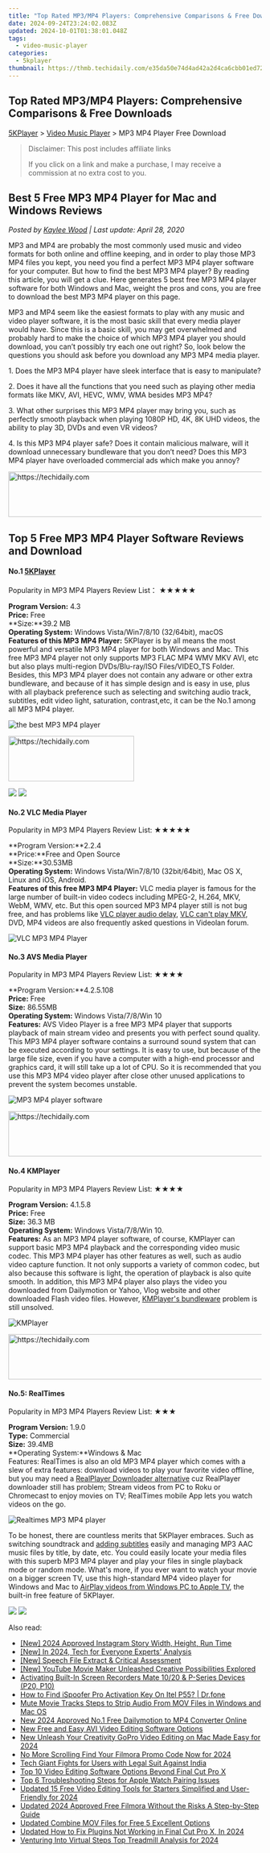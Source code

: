 ```yaml
---
title: "Top Rated MP3/MP4 Players: Comprehensive Comparisons & Free Downloads"
date: 2024-09-24T23:24:02.083Z
updated: 2024-10-01T01:38:01.048Z
tags:
  - video-music-player
categories:
  - 5kplayer
thumbnail: https://thmb.techidaily.com/e35da50e74d4ad42a2d4ca6cbb01ed721572402298c4b208ceac1efbbaaf58d4.png
---
```


## Top Rated MP3/MP4 Players: Comprehensive Comparisons & Free Downloads

[5KPlayer](https://tools.techidaily.com/5kplayer/products/) \> [Video Music Player](https://tools.techidaily.com/5kplayer/video-music-player/) \> MP3 MP4 Player Free Download

>  Disclaimer: This post includes affiliate links
>
>  If you click on a link and make a purchase, I may receive a commission at no extra cost to you.
>

## Best 5 Free MP3 MP4 Player for Mac and Windows Reviews

 _Posted by [Kaylee Wood](https://www.quora.com/profile/Amanda-Hu-21) | Last update: April 28, 2020_

MP3 and MP4 are probably the most commonly used music and video formats for both online and offline keeping, and in order to play those MP3 MP4 files you kept, you need you find a perfect MP3 MP4 player software for your computer. But how to find the best MP3 MP4 player? By reading this article, you will get a clue. Here generates 5 best free MP3 MP4 player software for both Windows and Mac, weight the pros and cons, you are free to download the best MP3 MP4 player on this page. 

MP3 and MP4 seem like the easiest formats to play with any music and video player software, it is the most basic skill that every media player would have. Since this is a basic skill, you may get overwhelmed and probably hard to make the choice of which MP3 MP4 player you should download, you can’t possibly try each one out right? So, look below the questions you should ask before you download any MP3 MP4 media player. 

1\. Does the MP3 MP4 player have sleek interface that is easy to manipulate? 

2\. Does it have all the functions that you need such as playing other media formats like MKV, AVI, HEVC, WMV, WMA besides MP3 MP4? 

3\. What other surprises this MP3 MP4 player may bring you, such as perfectly smooth playback when playing 1080P HD, 4K, 8K UHD videos, the ability to play 3D, DVDs and even VR videos? 

4\. Is this MP3 MP4 player safe? Does it contain malicious malware, will it download unnecessary bundleware that you don’t need? Does this MP3 MP4 player have overloaded commercial ads which make you annoy? 

<!-- affiliate ads begin -->
<a href="https://imp.i357552.net/c/5597632/857865/11832" target="_top" id="857865">
  <img src="//a.impactradius-go.com/display-ad/11832-857865" border="0" alt="https://techidaily.com" width="728" height="90"/>
</a>
<img height="0" width="0" src="https://imp.i357552.net/i/5597632/857865/11832" style="position:absolute;visibility:hidden;" border="0" />
<!-- affiliate ads end -->

## Top 5 Free MP3 MP4 Player Software Reviews and Download

#### **No.1 [5KPlayer](https://tools.techidaily.com/5kplayer/products/)**

Popularity in MP3 MP4 Players Review List： ★★★★★

**Program Version:** 4.3  
**Price:** Free  
**Size:**39.2 MB  
**Operating System:** Windows Vista/Win7/8/10 (32/64bit), macOS  
**Features of this MP3 MP4 Player:** 5KPlayer is by all means the most powerful and versatile MP3 MP4 player for both Windows and Mac. This free MP3 MP4 player not only supports MP3 FLAC MP4 WMV MKV AVI, etc but also plays multi-region DVDs/Blu-ray/ISO Files/VIDEO\_TS Folder. Besides, this MP3 MP4 player does not contain any adware or other extra bundleware, and because of it has simple design and is easy in use, plus with all playback preference such as selecting and switching audio track, subtitles, edit video light, saturation, contrast,etc, it can be the No.1 among all MP3 MP4 player. 

![the best MP3 MP4 player](https://www.5kplayer.com/video-music-player/img/youtube-0119-01.png) 

<!-- affiliate ads begin -->
<a href="https://bluettius.sjv.io/c/5597632/2139107/17108" target="_top" id="2139107">
  <img src="//a.impactradius-go.com/display-ad/17108-2139107" border="0" alt="https://techidaily.com" width="250" height="90"/>
</a>
<img height="0" width="0" src="https://bluettius.sjv.io/i/5597632/2139107/17108" style="position:absolute;visibility:hidden;" border="0" />
<!-- affiliate ads end -->

[![](https://www.5kplayer.com/video-music-player/../button/freedownwhitewin.png)](https://tools.techidaily.com/5kplayer/products/) [![](https://www.5kplayer.com/video-music-player/../button/freedownbackmac.png)](https://tools.techidaily.com/5kplayer/products/) 

#### **No.2 VLC Media Player**

Popularity in MP3 MP4 Players Review List: ★★★★★

**Program Version:**2.2.4  
**Price:**Free and Open Source  
**Size:**30.53MB  
**Operating System:** Windows Vista/Win7/8/10 (32bit/64bit), Mac OS X, Linux and iOS, Android.  
**Features of this free MP3 MP4 Player:**  VLC media player is famous for the large number of built-in video codecs including MPEG-2, H.264, MKV, WebM, WMV, etc. But this open sourced MP3 MP4 player still is not bug free, and has problems like [VLC player audio delay](https://tools.techidaily.com/5kplayer/video-music-player/), [VLC can't play MKV](https://tools.techidaily.com/5kplayer/video-music-player/), DVD, MP4 videos are also frequently asked questions in Videolan forum.

![VLC MP3 MP4 Player](https://www.5kplayer.com/video-music-player/img/vlc-windows7.jpg) 

#### **No.3 AVS Media Player**

Popularity in MP3 MP4 Players Review List: ★★★★

**Program Version:**4.2.5.108  
**Price:** Free   
**Size:** 86.55MB  
**Operating System:** Windows Vista/7/8/Win 10  
**Features:** AVS Video Player is a free MP3 MP4 player that supports playback of main stream video and presents you with perfect sound quality. This MP3 MP4 player software contains a surround sound system that can be executed according to your settings. It is easy to use, but because of the large file size, even if you have a computer with a high-end processor and graphics card, it will still take up a lot of CPU. So it is recommended that you use this MP3 MP4 video player after close other unused applications to prevent the system becomes unstable.

![MP3 MP4 player software](https://www.5kplayer.com/video-music-player/img/avs-player.png) 

<!-- affiliate ads begin -->
<a href="https://appsumo.8odi.net/c/5597632/2132160/7443" target="_top" id="2132160">
  <img src="//a.impactradius-go.com/display-ad/7443-2132160" border="0" alt="https://techidaily.com" width="600" height="90"/>
</a>
<img height="0" width="0" src="https://appsumo.8odi.net/i/5597632/2132160/7443" style="position:absolute;visibility:hidden;" border="0" />
<!-- affiliate ads end -->

#### **No.4 KMPlayer**

Popularity in MP3 MP4 Players Review List: ★★★★

**Program Version:** 4.1.5.8  
**Price:** Free  
**Size:** 36.3 MB   
**Operating System:** Windows Vista/7/8/Win 10.  
**Features:** As an MP3 MP4 player software, of course, KMPlayer can support basic MP3 MP4 playback and the corresponding video music codec. This MP3 MP4 player has other features as well, such as audio video capture function. It not only supports a variety of common codec, but also because this software is light, the operation of playback is also quite smooth. In addition, this MP3 MP4 player also plays the video you downloaded from Dailymotion or Yahoo, Vlog website and other downloaded Flash video files. However, [KMPlayer's bundleware](https://tools.techidaily.com/5kplayer/video-music-player/) problem is still unsolved. 

![KMPlayer](https://www.5kplayer.com/video-music-player/../video-music-player-jp/img/kmplayer.png) 

<!-- affiliate ads begin -->
<a href="https://appsumo.8odi.net/c/5597632/2068411/7443" target="_top" id="2068411">
  <img src="//a.impactradius-go.com/display-ad/7443-2068411" border="0" alt="https://techidaily.com" width="728" height="90"/>
</a>
<img height="0" width="0" src="https://appsumo.8odi.net/i/5597632/2068411/7443" style="position:absolute;visibility:hidden;" border="0" />
<!-- affiliate ads end -->

#### **No.5: RealTimes**

Popularity in MP3 MP4 Players Review List: ★★★

**Program Version:** 1.9.0  
**Type:** Commercial   
**Size:** 39.4MB  
**Operating System:**Windows & Mac   
Features: RealTimes is also an old MP3 MP4 player which comes with a slew of extra features: download videos to play your favorite video offline, but you may need a [RealPlayer Downloader alternative](https://tools.techidaily.com/5kplayer/youtube-download/) cuz RealPlayer downloader still has problem; Stream videos from PC to Roku or Chromecast to enjoy movies on TV; RealTimes mobile App lets you watch videos on the go. 

![Realtimes MP3 MP4 player](https://www.5kplayer.com/video-music-player/img/realtimes-player.jpg) 

 To be honest, there are countless merits that 5KPlayer embraces. Such as switching soundtrack and [adding subtitles](https://tools.techidaily.com/5kplayer/video-music-player/) easily and managing MP3 AAC music files by title, by date, etc. You could easily locate your media files with this superb MP3 MP4 player and play your files in single playback mode or random mode. What's more, if you ever want to watch your movie on a bigger screen TV, use this high-standard MP4 video player for Windows and Mac to [AirPlay videos from Windows PC to Apple TV](https://tools.techidaily.com/5kplayer/airplay/), the built-in free feature of 5KPlayer.

[![](https://www.5kplayer.com/video-music-player/../button/freedownwhitewin.png)](https://tools.techidaily.com/5kplayer/products/) [![](https://www.5kplayer.com/video-music-player/../button/freedownbackmac.png)](https://tools.techidaily.com/5kplayer/products/)

<ins class="adsbygoogle"
     style="display:block"
     data-ad-format="autorelaxed"
     data-ad-client="ca-pub-7571918770474297"
     data-ad-slot="1223367746"></ins>

<ins class="adsbygoogle"
     style="display:block"
     data-ad-client="ca-pub-7571918770474297"
     data-ad-slot="8358498916"
     data-ad-format="auto"
     data-full-width-responsive="true"></ins>

<span class="atpl-alsoreadstyle">Also read:</span>
<div><ul>
<li><a href="https://facebook-video-files.techidaily.com/new-2024-approved-instagram-story-width-height-run-time/"><u>[New] 2024 Approved Instagram Story Width, Height, Run Time</u></a></li>
<li><a href="https://video-screen-grab.techidaily.com/new-in-2024-tech-for-everyone-experts-analysis/"><u>[New] In 2024, Tech for Everyone Experts' Analysis</u></a></li>
<li><a href="https://screen-activity-recording.techidaily.com/new-speech-file-extract-and-critical-assessment/"><u>[New] Speech File Extract & Critical Assessment</u></a></li>
<li><a href="https://facebook-video-share.techidaily.com/new-youtube-movie-maker-unleashed-creative-possibilities-explored/"><u>[New] YouTube Movie Maker Unleashed Creative Possibilities Explored</u></a></li>
<li><a href="https://screen-recording.techidaily.com/activating-built-in-screen-recorders-mate-1020-and-p-series-devices-p20-p10/"><u>Activating Built-In Screen Recorders Mate 10/20 & P-Series Devices (P20, P10)</u></a></li>
<li><a href="https://fake-location.techidaily.com/how-to-find-ispoofer-pro-activation-key-on-itel-p55-drfone-by-drfone-virtual-android/"><u>How to Find iSpoofer Pro Activation Key On Itel P55? | Dr.fone</u></a></li>
<li><a href="https://audio-shaping.techidaily.com/mute-movie-tracks-steps-to-strip-audio-from-mov-files-in-windows-and-mac-os/"><u>Mute Movie Tracks Steps to Strip Audio From MOV Files in Windows and Mac OS</u></a></li>
<li><a href="https://video-ai-editor.techidaily.com/new-2024-approved-no1-free-dailymotion-to-mp4-converter-online/"><u>New 2024 Approved No.1 Free Dailymotion to MP4 Converter Online</u></a></li>
<li><a href="https://video-ai-editor.techidaily.com/new-free-and-easy-avi-video-editing-software-options/"><u>New Free and Easy AVI Video Editing Software Options</u></a></li>
<li><a href="https://video-ai-editor.techidaily.com/new-unleash-your-creativity-gopro-video-editing-on-mac-made-easy-for-2024/"><u>New Unleash Your Creativity GoPro Video Editing on Mac Made Easy for 2024</u></a></li>
<li><a href="https://video-ai-editor.techidaily.com/no-more-scrolling-find-your-filmora-promo-code-now-for-2024/"><u>No More Scrolling Find Your Filmora Promo Code Now for 2024</u></a></li>
<li><a href="https://facebook.techidaily.com/tech-giant-fights-for-users-with-legal-suit-against-india/"><u>Tech Giant Fights for Users with Legal Suit Against India</u></a></li>
<li><a href="https://video-ai-editor.techidaily.com/top-10-video-editing-software-options-beyond-final-cut-pro-x/"><u>Top 10 Video Editing Software Options Beyond Final Cut Pro X</u></a></li>
<li><a href="https://tech-renaissance.techidaily.com/top-6-troubleshooting-steps-for-apple-watch-pairing-issues/"><u>Top 6 Troubleshooting Steps for Apple Watch Pairing Issues</u></a></li>
<li><a href="https://video-ai-editor.techidaily.com/updated-15-free-video-editing-tools-for-starters-simplified-and-user-friendly-for-2024/"><u>Updated 15 Free Video Editing Tools for Starters Simplified and User-Friendly for 2024</u></a></li>
<li><a href="https://video-ai-editor.techidaily.com/updated-2024-approved-free-filmora-without-the-risks-a-step-by-step-guide/"><u>Updated 2024 Approved Free Filmora Without the Risks A Step-by-Step Guide</u></a></li>
<li><a href="https://video-ai-editor.techidaily.com/updated-combine-mov-files-for-free-5-excellent-options/"><u>Updated Combine MOV Files for Free 5 Excellent Options</u></a></li>
<li><a href="https://video-ai-editor.techidaily.com/updated-how-to-fix-plugins-not-working-in-final-cut-pro-x-in-2024/"><u>Updated How to Fix Plugins Not Working in Final Cut Pro X, In 2024</u></a></li>
<li><a href="https://some-guidance.techidaily.com/venturing-into-virtual-steps-top-treadmill-analysis-for-2024/"><u>Venturing Into Virtual Steps Top Treadmill Analysis for 2024</u></a></li>
</ul></div>

